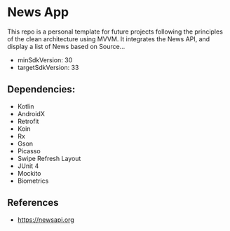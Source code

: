 # News App

This repo is a personal template for future projects following the principles of the clean architecture using MVVM.
It integrates the News API, and display a list of News based on Source...


* minSdkVersion: 30
* targetSdkVersion: 33

## Dependencies:
* Kotlin
* AndroidX
* Retrofit
* Koin
* Rx
* Gson
* Picasso
* Swipe Refresh Layout
* JUnit 4
* Mockito
* Biometrics

## References
* https://newsapi.org
